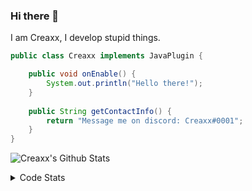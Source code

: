 ### Hi there 👋

I am Creaxx, I develop stupid things. 

```java
public class Creaxx implements JavaPlugin {

    public void onEnable() {
        System.out.println("Hello there!");
    }
    
    public String getContactInfo() {
        return "Message me on discord: Creaxx#0001";
    }
}
```

![Creaxx's Github Stats](https://github-readme-stats.vercel.app/api?username=CreaxxOG&show_icons=true&theme=dark&count_private=true)

<details>
  <summary>Code Stats</summary>

<!--START_SECTION:waka-->
![Lines of code](https://img.shields.io/badge/From%20Hello%20World%20I%27ve%20Written-89856%20lines%20of%20code-blue)

**🐱 My Github Data** 

> 🏆 108 Contributions in the Year 2021
 > 
> 📦 325.8 kB Used in Github's Storage 
 > 
> 🚫 Not Opted to Hire
 > 
> 📜 1 Public Repository 
 > 
> 🔑 4 Private Repositories  
 > 
**I'm a Night 🦉** 

```text
🌞 Morning    4 commits      █░░░░░░░░░░░░░░░░░░░░░░░░   4.04% 
🌆 Daytime    42 commits     ██████████░░░░░░░░░░░░░░░   42.42% 
🌃 Evening    47 commits     ███████████░░░░░░░░░░░░░░   47.47% 
🌙 Night      6 commits      █░░░░░░░░░░░░░░░░░░░░░░░░   6.06%

```
📅 **I'm Most Productive on Saturday** 

```text
Monday       7 commits      █░░░░░░░░░░░░░░░░░░░░░░░░   7.07% 
Tuesday      10 commits     ██░░░░░░░░░░░░░░░░░░░░░░░   10.1% 
Wednesday    19 commits     ████░░░░░░░░░░░░░░░░░░░░░   19.19% 
Thursday     18 commits     ████░░░░░░░░░░░░░░░░░░░░░   18.18% 
Friday       18 commits     ████░░░░░░░░░░░░░░░░░░░░░   18.18% 
Saturday     22 commits     █████░░░░░░░░░░░░░░░░░░░░   22.22% 
Sunday       5 commits      █░░░░░░░░░░░░░░░░░░░░░░░░   5.05%

```


📊 **This Week I Spent My Time On** 

```text
💬 Programming Languages: 
Java                     5 hrs 34 mins       ████████████████████░░░░░   83.48% 
YAML                     51 mins             ███░░░░░░░░░░░░░░░░░░░░░░   12.8% 
XML                      11 mins             ░░░░░░░░░░░░░░░░░░░░░░░░░   2.83% 
Kotlin                   3 mins              ░░░░░░░░░░░░░░░░░░░░░░░░░   0.89%

🔥 Editors: 
IntelliJ                 6 hrs 40 mins       █████████████████████████   100.0%

```

**I Mostly Code in Java** 

```text
Java                     5 repos             ████████████████████░░░░░   83.33% 
EJS                      1 repo              ████░░░░░░░░░░░░░░░░░░░░░   16.67%

```



 Last Updated on 15/09/2021
<!--END_SECTION:waka-->
</details>
